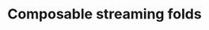 ---
title: Composable streaming folds
url: http://www.haskellforall.com/2013/08/composable-streaming-folds.html
authors:
- Gabriel Gonzalez
type: article
tags:
- folds
doHaskell-type: blog post
dohaskell-year: 2013
---